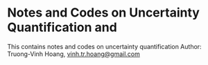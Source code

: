 # Notes and Codes on Uncertainty Quantification and 
This contains notes and codes on uncertainty quantification
Author: Truong-Vinh Hoang,  vinh.tr.hoang@gmail.com
